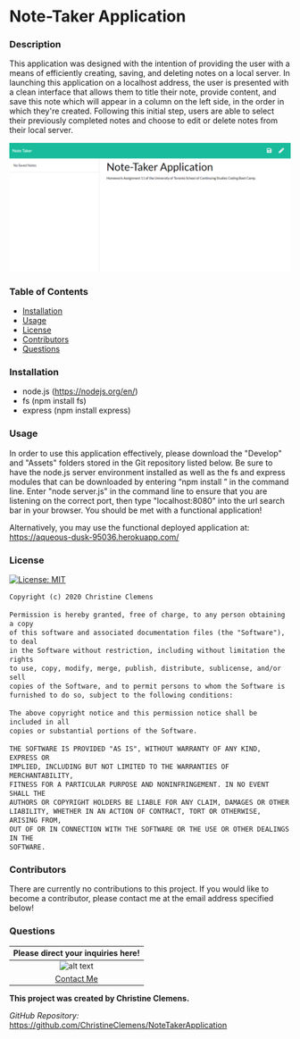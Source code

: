 # Note-Taker Application
### Description
This application was designed with the intention of providing the user with a means of efficiently creating, saving, and deleting notes on a local server. In launching this application on a localhost address, the user is presented with a clean interface that allows them to title their note, provide content, and save this note which will appear in a column on the left side, in the order in which they're created. Following this initial step, users are able to select their previously completed notes and choose to edit or delete notes from their local server.    

![alt text](https://github.com/ChristineClemens/NoteTakerApplication/blob/master/Assets/NoteTakerApplication.PNG)

### Table of Contents
- [Installation](#Installation) 
- [Usage](#Usage) 
- [License](#License) 
- [Contributors](#Contributors) 
- [Questions](#Questions) 

### Installation
- node.js (https://nodejs.org/en/)
- fs (npm install fs)
- express (npm install express)

### Usage
In order to use this application effectively, please download the "Develop" and "Assets" folders stored in the Git repository listed below. Be sure to have the node.js server environment installed as well as the fs and express modules that can be downloaded by entering “npm install <module>” in the command line. Enter "node server.js" in the command line to ensure that you are listening on the correct port, then type "localhost:8080" into the url search bar in your browser. You should be met with a functional application!

Alternatively, you may use the functional deployed application at: https://aqueous-dusk-95036.herokuapp.com/

### License
[![License: MIT](https://img.shields.io/badge/License-MIT-yellow.svg)](https://opensource.org/licenses/MIT)

    Copyright (c) 2020 Christine Clemens

    Permission is hereby granted, free of charge, to any person obtaining a copy
    of this software and associated documentation files (the "Software"), to deal
    in the Software without restriction, including without limitation the rights
    to use, copy, modify, merge, publish, distribute, sublicense, and/or sell
    copies of the Software, and to permit persons to whom the Software is
    furnished to do so, subject to the following conditions:

    The above copyright notice and this permission notice shall be included in all
    copies or substantial portions of the Software.

    THE SOFTWARE IS PROVIDED "AS IS", WITHOUT WARRANTY OF ANY KIND, EXPRESS OR
    IMPLIED, INCLUDING BUT NOT LIMITED TO THE WARRANTIES OF MERCHANTABILITY,
    FITNESS FOR A PARTICULAR PURPOSE AND NONINFRINGEMENT. IN NO EVENT SHALL THE
    AUTHORS OR COPYRIGHT HOLDERS BE LIABLE FOR ANY CLAIM, DAMAGES OR OTHER
    LIABILITY, WHETHER IN AN ACTION OF CONTRACT, TORT OR OTHERWISE, ARISING FROM,
    OUT OF OR IN CONNECTION WITH THE SOFTWARE OR THE USE OR OTHER DEALINGS IN THE
    SOFTWARE.
### Contributors
There are currently no contributions to this project. If you would like to become a contributor, please contact me at the email address specified below!

### Questions
| Please direct your inquiries here! |
| :---: |
| ![alt text](https://avatars2.githubusercontent.com/u/64107231?v=4 "Github Profile Picture") |
| <a href= "christineclemens.tesol@gmail.com" target="_blank">Contact Me</a> |
**This project was created by Christine Clemens.**     

*GitHub Repository:* https://github.com/ChristineClemens/NoteTakerApplication
